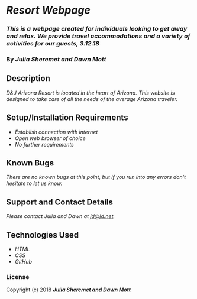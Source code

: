 # _Resort Webpage_

### _This is a webpage created for individuals looking to get away and relax. We provide travel accommodations and a variety of activities for our guests, 3.12.18_

### By _**Julia Sheremet and Dawn Mott**_

## Description

_D&J Arizona Resort is located in the heart of Arizona. This website is designed to take care of all the needs of the average Arizona traveler._

## Setup/Installation Requirements

* _Establish connection with internet_
* _Open web browser of choice_
* _No further requirements_

## Known Bugs

_There are no known bugs at this point, but if you run into any errors don't hesitate to let us know._

## Support and Contact Details

_Please contact Julia and Dawn at jd@jd.net._

## Technologies Used

* _HTML_
* _CSS_
* _GitHub_

### License

Copyright (c) 2018 **_Julia Sheremet and Dawn Mott_**
